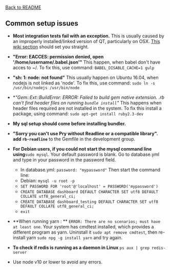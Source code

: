 [Back to README](../README.md)

## Common setup issues

- **Most integration tests fail with an exception.** This is usually caused by an improperly installed/linked version of QT, particularly on OSX. [This wiki section](https://github.com/thoughtbot/capybara-webkit/wiki/Installing-Qt-and-compiling-capybara-webkit#video-playback-mp4-on-osx-requires-qt-5) should set you straight.

- **"Error: EACCES: permission denied, open '/home/username/.babel.json'"** This happen, when babel don't have acces to ~/. To fix this, use command: `BABEL_DISABLE_CACHE=1 gulp`

- **"sh: 1: node: not found"** This usually happen on Ubuntu 16.04, when nodejs is not linked as 'node'. To fix this, use command: `sudo ln -s /usr/bin/nodejs /usr/bin/node`

- **"Gem::Ext::BuildError: ERROR: Failed to build gem native extension. *.rb can't find header files on running `bundle install`"** This happens when header files required are not installed in the system. To fix this install a package, using command:  `sudo apt-get install ruby2.3-dev`

- **My sql setup should come before installing bundler.**

- **"Sorry you can't use Pry without Readline or a compatible library". add  `rb-readline`** to the Gemfile in the development group.

- **For Debian users, if you could not start the mysql command line using**`sudo mysql`. Your default password is blank. Go to database.yml and type in your password in the password field.
    - In database.yml: `password: "mypassword"`
Then start the command line:
    - Debian: `mysql -u root -p`
    - `SET PASSWORD FOR 'root'@'localhost' = PASSWORD('mypassword')`
    - `CREATE DATABASE dashboard DEFAULT CHARACTER SET utf8 DEFAULT COLLATE utf8_general_ci;`
    - `CREATE DATABASE dashboard_testing DEFAULT CHARACTER SET utf8 DEFAULT COLLATE utf8_general_ci;`
    - `exit`


- **When running yarn : ** `ERROR: There are no scenarios; must have at least one`.
Your system has cmdtest installed, which provides a different program as yarn. Uninstall it `sudo apt remove cmdtest`, then re-install yarn `sudo npg -g install yarn` and try again.

- **To check if redis is running as a daemon in Linux** `ps aux | grep redis-server`

- Use node v10 or lower to avoid any errors.
